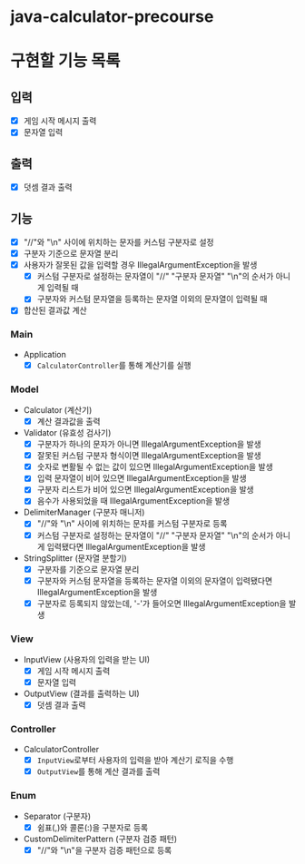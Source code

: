 # java-calculator-precourse

# 구현할 기능 목록

## 입력

- [X] 게임 시작 메시지 출력
- [X] 문자열 입력

## 출력

- [X] 덧셈 결과 출력

## 기능

- [X] "//"와 "\n" 사이에 위치하는 문자를 커스텀 구분자로 설정
- [X] 구분자 기준으로 문자열 분리
- [X] 사용자가 잘못된 값을 입력할 경우 IllegalArgumentException을 발생
    - [X] 커스텀 구분자로 설정하는 문자열이 "//" "구분자 문자열" "\n"의 순서가 아니게 입력될 때
    - [X] 구분자와 커스텀 문자열을 등록하는 문자열 이외의 문자열이 입력될 때
- [X] 합산된 결과값 계산

### Main

- Application
    - [X] `CalculatorController`를 통해 계산기를 실행

### Model

- Calculator (계산기)
    - [X] 계산 결과값을 출력
- Validator (유효성 검사기)
    - [X] 구분자가 하나의 문자가 아니면 IllegalArgumentException을 발생
    - [X] 잘못된 커스텀 구분자 형식이면 IllegalArgumentException을 발생
    - [X] 숫자로 변활될 수 없는 값이 있으면 IllegalArgumentException을 발생
    - [X] 입력 문자열이 비어 있으면 IllegalArgumentException을 발생
    - [X] 구분자 리스트가 비어 있으면 IllegalArgumentException을 발생
    - [X] 음수가 사용되었을 때 IllegalArgumentException을 발생
- DelimiterManager (구분자 매니저)
    - [X] "//"와 "\n" 사이에 위치하는 문자를 커스텀 구분자로 등록
    - [X] 커스텀 구분자로 설정하는 문자열이 "//" "구분자 문자열" "\n"의 순서가 아니게 입력됐다면 IllegalArgumentException을 발생
- StringSplitter (문자열 분할기)
    - [X] 구분자를 기준으로 문자열 분리
    - [X] 구분자와 커스텀 문자열을 등록하는 문자열 이외의 문자열이 입력됐다면 IllegalArgumentException을 발생
    - [X] 구분자로 등록되지 않았는데, '-'가 들어오면 IllegalArgumentException을 발생

### View

- InputView (사용자의 입력을 받는 UI)
    - [X] 게임 시작 메시지 출력
    - [X] 문자열 입력
- OutputView (결과를 출력하는 UI)
    - [X] 덧셈 결과 출력

### Controller

- CalculatorController
    - [X] `InputView`로부터 사용자의 입력을 받아 계산기 로직을 수행
    - [X] `OutputView`를 통해 계산 결과를 출력

### Enum

- Separator (구분자)
    - [X] 쉼표(,)와 콜론(:)을 구분자로 등록
- CustomDelimiterPattern (구분자 검증 패턴)
    - [X] "//"와 "\n"을 구분자 검증 패턴으로 등록